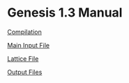 # Genesis 1.3 Manual

[Compilation](#compilation)

[Main Input File](#main-input-file)

[Lattice File](#the-lattice-file)

[Output Files](#main-output-file)

<div style="page-break-after: always; visibility: hidden"> \pagebreak </div>

